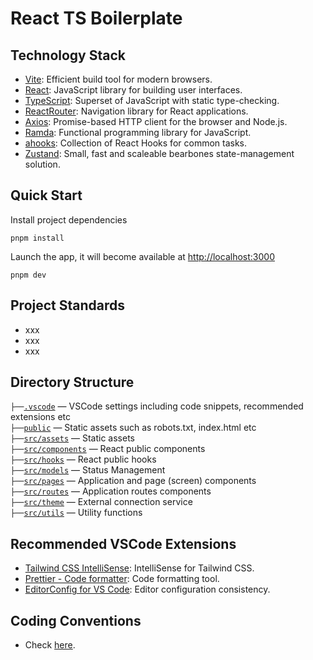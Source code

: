 # React TS Boilerplate

## Technology Stack

- [Vite](https://vitejs.dev): Efficient build tool for modern browsers.
- [React](https://reactjs.org): JavaScript library for building user interfaces.
- [TypeScript](https://www.typescriptlang.org): Superset of JavaScript with static type-checking.
- [ReactRouter](https://reactrouter.com/docs/en/v6): Navigation library for React applications.
- [Axios](https://axios-http.com/): Promise-based HTTP client for the browser and Node.js.
- [Ramda](https://ramdajs.com/): Functional programming library for JavaScript.
- [ahooks](https://ahooks.js.org/): Collection of React Hooks for common tasks.
- [Zustand](https://zustand-demo.pmnd.rs/): Small, fast and scaleable bearbones state-management solution.

## Quick Start

Install project dependencies

```
pnpm install
```

Launch the app, it will become available at [http://localhost:3000](http://localhost:3000/)

```
pnpm dev
```

## Project Standards

- xxx
- xxx
- xxx

## Directory Structure

`├──`[`.vscode`](.vscode) — VSCode settings including code snippets, recommended extensions etc<br>
`├──`[`public`](./public) — Static assets such as robots.txt, index.html etc<br>
`├──`[`src/assets`](./src/assets) — Static assets<br>
`├──`[`src/components`](./src/components) — React public components<br>
`├──`[`src/hooks`](./src/hooks) — React public hooks<br>
`├──`[`src/models`](./src/hooks) — Status Management<br>
`├──`[`src/pages`](./src/pages) — Application and page (screen) components<br>
`├──`[`src/routes`](./src/routes) — Application routes components<br>
`├──`[`src/theme`](./src/services) — External connection service<br>
`├──`[`src/utils`](./src/utils) — Utility functions<br>

## Recommended VSCode Extensions

- [Tailwind CSS IntelliSense](https://marketplace.visualstudio.com/items?itemName=bradlc.vscode-tailwindcss): IntelliSense for Tailwind CSS.
- [Prettier - Code formatter](https://marketplace.visualstudio.com/items?itemName=esbenp.prettier-vscode&ssr=false#overview): Code formatting tool.
- [EditorConfig for VS Code](https://marketplace.visualstudio.com/items?itemName=EditorConfig.EditorConfig): Editor configuration consistency.

## Coding Conventions

- Check [here](https://github.com/sj-distributor/react-coding-conventions).
